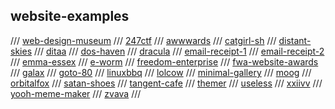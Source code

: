 ## website-examples

/// [web-design-museum](https://www.webdesignmuseum.org/)
/// [247ctf](https://247ctf.com)
/// [awwwards](https://www.awwwards.com/)
/// [catgirl-sh](https://catgirl.sh/)
/// [distant-skies](https://distantskies.neocities.org/)
/// [ditaa](http://ditaa.sourceforge.net/)
/// [dos-haven](https://www.doshaven.eu/)
/// [dracula](https://draculatheme.com/ui)
/// [email-receipt-1](https://codepen.io/zekasflower/pen/MWardMW)
/// [email-receipt-2](https://codepen.io/HIC/pen/BXYPjb)
/// [emma-essex](https://www.heckscaper.com/)
/// [e-worm](https://old.e-worm.club/)
/// [freedom-enterprise](https://www.freedomenterprise.pt/index.html)
/// [fwa-website-awards](https://thefwa.com/)
/// [galax](https://galax.xyz/)
/// [goto-80](https://www.goto80.com/)
/// [linuxbbq](https://linuxbbq.com/)
/// [lolcow](https://lolcow.farm/)
/// [minimal-gallery](https://minimal.gallery/)
/// [moog](https://www.moogmusic.com/)
/// [orbitalfox](https://texts.orbitalfox.eu/)
/// [satan-shoes](https://satan.shoes/)
/// [tangent-cafe](https://www.tangentcafe.ca)
/// [themer](https://themer.dev/)
/// [useless](https://useless.london/)
/// [xxiivv](https://wiki.xxiivv.com/site/home.html)
/// [yooh-meme-maker](https://yooh.io)
/// [zvava](https://zvava.org/)
///

